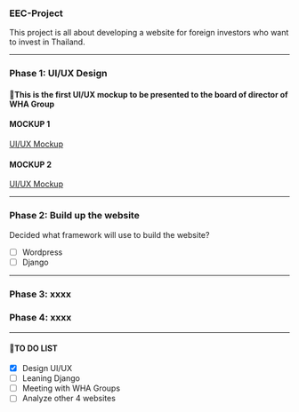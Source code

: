 ### EEC-Project
This project is all about developing a website for foreign investors who want to invest in Thailand.

---
### Phase 1: UI/UX Design

#### :pushpin:This is the first UI/UX mockup to be presented to the board of director of WHA Group
#### MOCKUP 1
[UI/UX Mockup](https://github.com/touchaee/mywork/blob/master/EEC-Project/UI-UX-mock.pdf)
#### MOCKUP 2
[UI/UX Mockup]()


---

### Phase 2: Build up the website
Decided what framework will use to build the website?
- [ ] Wordpress
- [ ] Django

---

### Phase 3: xxxx
### Phase 4: xxxx

---

#### :pushpin:TO DO LIST
- [x] Design UI/UX
- [ ] Leaning Django
- [ ] Meeting with WHA Groups
- [ ] Analyze other 4 websites
